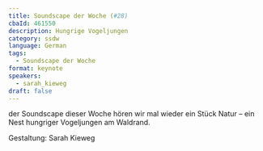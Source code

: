 ```yaml
---
title: Soundscape der Woche (#28)
cbaId: 461550
description: Hungrige Vogeljungen
category: ssdw
language: German
tags:
  - Soundscape der Woche
format: keynote
speakers:
  - sarah_kieweg
draft: false
---
```

 der Soundscape dieser Woche hören wir mal wieder ein Stück Natur – ein Nest hungriger Vogeljungen am Waldrand.

Gestaltung: Sarah Kieweg
